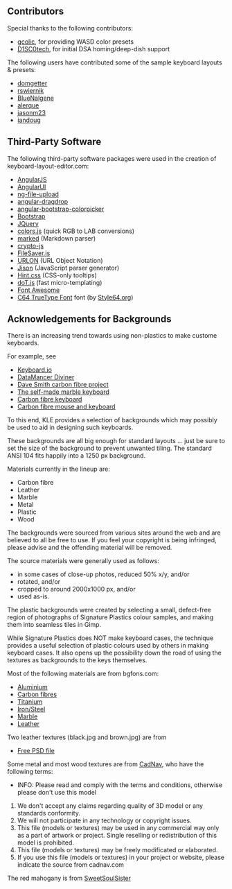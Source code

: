 Contributors
------------
Special thanks to the following contributors:
* [gcolic](https://github.com/gcollic), for providing WASD color presets
* [D1SC0tech](https://github.com/D1SC0tech), for initial DSA homing/deep-dish support

The following users have contributed some of the sample keyboard layouts & presets:
* [domgetter](https://github.com/domgetter)
* [rswiernik](https://github.com/rswiernik)
* [BlueNalgene](https://github.com/BlueNalgene)
* [alerque](https://github.com/alerque)
* [jasonm23](https://github.com/jasonm23)
* [iandoug](http://iandoug.com/?p=64)

Third-Party Software
--------------------
The following third-party software packages were used in the creation of keyboard-layout-editor.com:
* [AngularJS](https://angularjs.org/)
* [AngularUI](https://angular-ui.github.io/)
* [ng-file-upload](https://github.com/danialfarid/ng-file-upload)
* [angular-dragdrop](https://github.com/angular-dragdrop/angular-dragdrop)
* [angular-bootstrap-colorpicker](https://github.com/buberdds/angular-bootstrap-colorpicker)
* [Bootstrap](http://getbootstrap.com/)
* [JQuery](https://jquery.com/)
* [colors.js](https://gist.github.com/mikelikespie/641528) (quick RGB to LAB conversions)
* [marked](https://github.com/chjj/marked) (Markdown parser)
* [crypto-js](https://code.google.com/p/crypto-js/) 
* [FileSaver.js](https://github.com/eligrey/FileSaver.js)
* [URLON](https://github.com/vjeux/URLON) (URL Object Notation)
* [Jison](http://zaach.github.io/jison/) (JavaScript parser generator)
* [Hint.css](http://kushagragour.in/lab/hint/) (CSS-only tooltips)
* [doT.js](http://olado.github.io/doT/) (fast micro-templating)
* [Font Awesome](http://fortawesome.github.io/Font-Awesome/)
* [C64 TrueType Font](http://style64.org/c64-truetype) font (by [Style64.org](https://www.style64.org))

Acknowledgements for Backgrounds
--------------------------------
There is an increasing trend towards using non-plastics to make custome keyboards.

For example, see
* [Keyboard.io](http://shop.keyboard.io/)
* [DataMancer Diviner](http://www.datamancer.com/cart/the-diviner-keyboard-p-204.html)
* [Dave Smith carbon fibre project](http://linustechtips.com/main/topic/410454-a-keyboard-build-log-by-davsmith4/)
* [The self-made marble keyboard](http://www.thiemo.net/misc/kezboard/)
* [Carbon fibre keyboard](http://i.imgur.com/yPbsLjy.jpg)
* [Carbon fibre mouse and keyboard](http://themodzoo.com/forum/index.php/topic/280-diy-mod-guide-di-noc-carbon-fiber-gaming-mouse/)

To this end, KLE provides a selection of backgrounds which may possibly be used to aid in designing such keyboards.

These backgrounds are all big enough for standard layouts ... just be sure to set the size of the background 
to prevent unwanted tiling. The standard ANSI 104 fits happily into a 1250 px background.

Materials currently in the lineup are:

* Carbon fibre
* Leather
* Marble
* Metal
* Plastic
* Wood

The backgrounds were sourced from various sites around the web and are believed to all be
free to use. If you feel your copyright is being infringed, please advise and the offending 
material will be removed.

The source materials were generally used as follows:
*   in some cases of close-up photos, reduced 50% x/y, and/or
*   rotated, and/or
* cropped to around 2000x1000 px, and/or 
* used as-is.
 

The plastic backgrounds were created by selecting a small, defect-free region of photographs of Signature Plastics colour
samples, and making them into seamless tiles in Gimp. 

While Signature Plastics does NOT make keyboard cases, the technique provides a useful selection of 
plastic colours used by others in making keyboard cases. It also opens up the possibility down the 
road of using the textures as backgrounds to the keys themselves.


Most of the following materials are from bgfons.com:
* [Aluminium](http://bgfons.com/img/materials/aluminum)
* [Carbon fibres](http://bgfons.com/img/materials/carbon)
* [Titanium](http://bgfons.com/img/materials/titanium)
* [Iron/Steel](http://bgfons.com/img/materials/iron)
* [Marble](http://bgfons.com/img/materials/marble)
* [Leather](http://bgfons.com/img/materials/leather)

Two leather textures (black.jpg and brown.jpg) are from 
* [Free PSD file](http://freepsdfiles.net/backgrounds/4-free-leather-textures)

Some metal and most wood textures are from [CadNav](http://www.cadnav.com/), who have the following terms:

* INFO: Please read and comply with the terms and conditions, otherwise please don't use this model

1. We don't accept any claims regarding quality of 3D model or any standards conformity.
2. We will not participate in any technology or copyright issues.
3. This file (models or textures) may be used in any commercial way only as a part of artwork or project. Single reselling or redistribution of this model is prohibited.  
4. This file (models or textures) may be freely modificated or elaborated. 
5. If you use this file (models or textures) in your project or website, please indicate the source from cadnav.com


The red mahogany is from [SweetSoulSister](http://sweetsoulsister.deviantart.com/art/Red-Mahogany-Wood-Texture-146083467)


